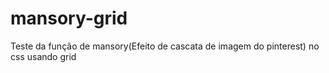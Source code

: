 # mansory-grid
Teste da função de mansory(Efeito de cascata de imagem do pinterest) no css usando grid
